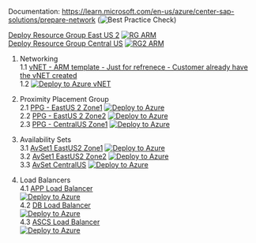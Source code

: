Documentation: https://learn.microsoft.com/en-us/azure/center-sap-solutions/prepare-network (![Best Practice Check](https://azurequickstartsservice.blob.core.windows.net/badges/managementgroup-deployments/create-subscription/BestPracticeResult.svg))


[Deploy Resource Group East US 2](https://github.com/ge-duta/azure-acp-public/tree/master/ACP-499/ACP-502vNET/RG-ARM)
[![RG ARM](https://aka.ms/deploytoazurebutton)](https://portal.azure.com/#create/Microsoft.Template/uri/https%3A%2F%2Fraw.githubusercontent.com%2Fge-duta%2Fazure-acp-public%2Fmaster%2FACP-499%2FACP-502vNET%2FRG-ARM%2FRGtemplate.json)</br>
[Deploy Resource Group Central US](https://github.com/ge-duta/azure-acp-public/tree/master/ACP-499/ACP-502vNET/RG-ARM)
[![RG2 ARM](https://aka.ms/deploytoazurebutton)](https://portal.azure.com/#create/Microsoft.Template/uri/https%3A%2F%2Fraw.githubusercontent.com%2Fge-duta%2Fazure-acp-public%2Fmaster%2FACP-499%2FACP-502vNET%2FRG-ARM%2FRGtemplateCentralUS.json)

1. Networking <br/>
1.1 [vNET - ARM template - Just for refrenece - Customer already have the vNET created](https://github.com/ge-duta/azure-acp-public/tree/master/ACP-499/ACP-502vNET/vnet-subnets%20ARM)  
1.2 [![Deploy to Azure vNET](https://aka.ms/deploytoazurebutton)](https://portal.azure.com/#create/Microsoft.Template/uri/https%3A%2F%2Fraw.githubusercontent.com%2Fge-duta%2Fazure-acp-public%2Fmaster%2FACP-499%2FACP-502vNET%2Fvnet-subnets%2520ARM%2Fvnet-template.json)   


2. Proximity Placement Group  
2.1 [PPG - EastUS 2 Zone1](https://github.com/ge-duta/azure-acp-public/tree/master/ACP-499/ACP-502vNET/PPG-ARM)
[![Deploy to Azure ](https://aka.ms/deploytoazurebutton)](https://portal.azure.com/#create/Microsoft.Template/uri/https%3A%2F%2Fraw.githubusercontent.com%2Fge-duta%2Fazure-acp-public%2Fmaster%2FACP-499%2FACP-502vNET%2FPPG-ARM%2FPPG-template.json) </br>
2.2 [PPG - EastUS 2 Zone2](https://github.com/ge-duta/azure-acp-public/blob/master/ACP-499/ACP-502vNET/PPG-ARM/PPG-templateEUS2Zone2.json)
[![Deploy to Azure ](https://aka.ms/deploytoazurebutton)](https://portal.azure.com/#create/Microsoft.Template/uri/https%3A%2F%2Fraw.githubusercontent.com%2Fge-duta%2Fazure-acp-public%2Fmaster%2FACP-499%2FACP-502vNET%2FPPG-ARM%2FPPG-templateEUS2Zone2.json) </br>
2.3 [PPG - CentralUS Zone1](https://github.com/ge-duta/azure-acp-public/blob/master/ACP-499/ACP-502vNET/PPG-ARM/PPG-templateCentralUSZone1.json)
[![Deploy to Azure ](https://aka.ms/deploytoazurebutton)](https://portal.azure.com/#create/Microsoft.Template/uri/https%3A%2F%2Fraw.githubusercontent.com%2Fge-duta%2Fazure-acp-public%2Fmaster%2FACP-499%2FACP-502vNET%2FPPG-ARM%2FPPG-templateCentralUSZone1.json) </br>

3. Availability Sets  
3.1 [AvSet1 EastUS2 Zone1](https://github.com/ge-duta/azure-acp-public/tree/master/ACP-499/ACP-502vNET/AvSet-ARM)
[![Deploy to Azure ](https://aka.ms/deploytoazurebutton)](https://portal.azure.com/#create/Microsoft.Template/uri/https%3A%2F%2Fraw.githubusercontent.com%2Fge-duta%2Fazure-acp-public%2Fmaster%2FACP-499%2FACP-502vNET%2FAvSet-ARM%2FAvSet-ARM-template.json)  </br>
3.2 [AvSet1 EastUS2 Zone2](https://github.com/ge-duta/azure-acp-public/blob/master/ACP-499/ACP-502vNET/AvSet-ARM/AvSet-ARM-templateZone2.json)
[![Deploy to Azure ](https://aka.ms/deploytoazurebutton)](https://portal.azure.com/#create/Microsoft.Template/uri/https%3A%2F%2Fraw.githubusercontent.com%2Fge-duta%2Fazure-acp-public%2Fmaster%2FACP-499%2FACP-502vNET%2FAvSet-ARM%2FAvSet-ARM-templateZone2.json)  </br>
3.3 [AvSet CentralUS](https://github.com/ge-duta/azure-acp-public/blob/master/ACP-499/ACP-502vNET/AvSet-ARM/AvSet-ARM-templateCentralUS.json)
[![Deploy to Azure ](https://aka.ms/deploytoazurebutton)](https://portal.azure.com/#create/Microsoft.Template/uri/https%3A%2F%2Fraw.githubusercontent.com%2Fge-duta%2Fazure-acp-public%2Fmaster%2FACP-499%2FACP-502vNET%2FAvSet-ARM%2FAvSet-ARM-templateCentralUS.json)  </br>

4. Load Balancers  
4.1 [APP Load Balancer](https://github.com/ge-duta/azure-acp-public/tree/master/ACP-499/ACP-502vNET/LB-APP)      
[![Deploy to Azure ](https://aka.ms/deploytoazurebutton)](https://portal.azure.com/#create/Microsoft.Template/uri/https%3A%2F%2Fraw.githubusercontent.com%2Fge-duta%2Fazure-acp-public%2Fmaster%2FACP-499%2FACP-502vNET%2FLB-APP%2Ftemplate.json)  </br>
4.2 [DB Load Balancer](https://github.com/ge-duta/azure-acp-public/blob/master/ACP-499/ACP-502vNET/LB-DB-ARM/lb-db-template.json)      
[![Deploy to Azure ](https://aka.ms/deploytoazurebutton)](https://portal.azure.com/#create/Microsoft.Template/uri/https%3A%2F%2Fraw.githubusercontent.com%2Fge-duta%2Fazure-acp-public%2Fmaster%2FACP-499%2FACP-502vNET%2FLB-DB-ARM%2Flb-db-template.json)  </br>
4.3 [ASCS Load Balancer](https://github.com/ge-duta/azure-acp-public/tree/master/ACP-499/ACP-502vNET/LB-APP)      
[![Deploy to Azure ](https://aka.ms/deploytoazurebutton)](https://portal.azure.com/#create/Microsoft.Template/uri/https%3A%2F%2Fraw.githubusercontent.com%2Fge-duta%2Fazure-acp-public%2Fmaster%2FACP-499%2FACP-502vNET%2FLB-APP%2Ftemplate.json)  </br>


